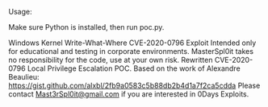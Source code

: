 Usage:

Make sure Python is installed, then run poc.py.


Windows Kernel Write-What-Where CVE-2020-0796 Exploit
Intended only for educational and testing in corporate environments.
MasterSpl0it takes no responsibility for the code, use at your own risk.
Rewritten CVE-2020-0796 Local Privilege Escalation POC.
Based on the work of Alexandre Beaulieu:
https://gist.github.com/alxbl/2fb9a0583c5b88db2b4d1a7f2ca5cdda
Please contact Mast3rSpl0it@gmail.com if you are interested in 0Days Exploits.

